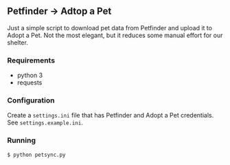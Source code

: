 ## Petfinder &rarr; Adtop a Pet

Just a simple script to download pet data from Petfinder and upload
it to Adopt a Pet. Not the most elegant, but it reduces some manual
effort for our shelter.

### Requirements

* python 3
* requests

### Configuration

Create a `settings.ini` file that has Petfinder and Adopt a Pet
credentials. See `settings.example.ini`.

### Running 

```
$ python petsync.py
```
